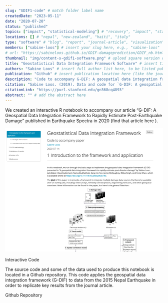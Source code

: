 ```yaml
---
slug: "GDIF1-code" # match folder label name
createdDate: "2023-05-11"
date: "2020-07-20"
status: "published"
topics: ["impact", "statistical-modeling"] # "recovery", "impact", "statistical-modeling"
locations: [] # "nepal", "new-zealand", "haiti", "italy"
type: "software" # "blog", "report", "journal-article", "visualization"
members: ["sabine-loos"] # insert your slug here, e.g., "sabine-loos"
# url: "https://sabineloos.github.io/GDIF-damageprediction/GDIF_nb.html" # include link to open pdf file
thumbnail: "img/content-s-gdif1-software.png" # upload square version of the content to img folder and add source here, e.g., "img/content-b-ier-nepal.png"
title: "Geostatistical Data Integration Framework Software" # insert title here
authors: "Sabine Loos" # insert full author list here, to be listed publicly
publication: "Github" # insert publication location here (like the journal)
description: "Code to accompany G-DIF: A geospatial data integration framework to rapidly estimate post-earthquake damage published in Earthquake Spectra" # insert a one sentence description here
citation: "Sabine Loos. (2019). Data and code for `G-DIF: A geospatial data integration framework to rapidly estimate post-earthquake damage`. Stanford Digital Repository. Available at:" # add the citation here, in APA format
citationLink: "https://purl.stanford.edu/gn368cq4893"
abstract: "" # add the abstract here
---
```


We created an interactive R notebook to accompany our article “G-DIF: A Geospatial Data Integration Framework to Rapidly Estimate Post-Earthquake Damage” published in Earthquake Spectra in 2020 (find that article <Link doOpenInNewTab to="gdif-nepal"> here </Link>).

![](./content-s-gdif1-software.png)
<Link is-button doOpenInNewTab to="https://sabineloos.github.io/GDIF-damageprediction/GDIF_nb.html"> Interactive Code </Link>

The source code and some of the data used to produce this notebook is located in a Github repository. This code applies the geospatial data integration framework (G-DIF) to data from the 2015 Nepal Earthquake in order to replicate key results from the journal article.

<Link is-button doOpenInNewTab to="https://github.com/sabineloos/GDIF-damageprediction"> Github Repository </Link>